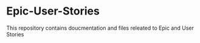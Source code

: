 # Epic-User-Stories
This repository contains doucmentation and files releated to Epic and User Stories

